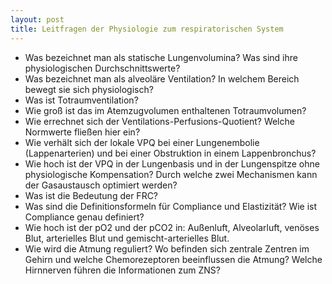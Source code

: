 ```yaml
---
layout: post
title: Leitfragen der Physiologie zum respiratorischen System
---
```


- Was bezeichnet man als statische Lungenvolumina? Was sind ihre physiologischen Durchschnittswerte?
- Was bezeichnet man als alveoläre Ventilation? In welchem Bereich bewegt sie sich physiologisch?
- Was ist Totraumventilation?
- Wie groß ist das im Atemzugvolumen enthaltenen Totraumvolumen?
- Wie errechnet sich der Ventilations-Perfusions-Quotient? Welche Normwerte fließen hier ein?
- Wie verhält sich der lokale VPQ bei einer Lungenembolie (Lappenarterien) und bei einer Obstruktion in einem Lappenbronchus?
- Wie hoch ist der VPQ in der Lungenbasis und in der Lungenspitze ohne physiologische Kompensation? Durch welche zwei Mechanismen kann der Gasaustausch optimiert werden?
- Was ist die Bedeutung der FRC?
- Was sind die Definitionsformeln für Compliance und Elastizität? Wie ist Compliance genau definiert?
- Wie hoch ist der pO2 und der pCO2 in: Außenluft, Alveolarluft, venöses Blut, arterielles Blut und gemischt-arterielles Blut.
- Wie wird die Atmung reguliert? Wo befinden sich zentrale Zentren im Gehirn und welche Chemorezeptoren beeinflussen die Atmung? Welche Hirnnerven führen die Informationen zum ZNS?
